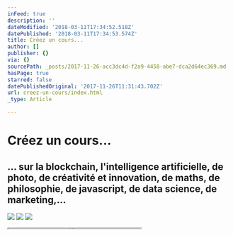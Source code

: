 ```yaml
---
inFeed: true
description: ''
dateModified: '2018-03-11T17:34:52.518Z'
datePublished: '2018-03-11T17:34:53.574Z'
title: Créez un cours...
author: []
publisher: {}
via: {}
sourcePath: _posts/2017-11-26-acc3dc4d-f2a9-4458-abe7-dca2d64ec369.md
hasPage: true
starred: false
datePublishedOriginal: '2017-11-26T11:31:43.702Z'
url: creez-un-cours/index.html
_type: Article

---
```

# **Créez un cours...**

## ... sur la blockchain, l'intelligence artificielle, de photo, de créativité et innovation, de maths, de philosophie, de javascript, de data science, de marketing,...
![](https://the-grid-user-content.s3-us-west-2.amazonaws.com/535266bb-5100-4002-b9e0-8dc733d63473.png)
![](https://the-grid-user-content.s3-us-west-2.amazonaws.com/6a270627-7182-4501-8f13-bee61214944e.png)
![](https://the-grid-user-content.s3-us-west-2.amazonaws.com/47c890ee-2204-48c0-9efb-0524138c7958.png)

<iframe src="https://the-grid.github.io/ed-userhtml/?g=eJwdzNEJgCAQAND_phAXMNFSw1olDu-O_FAjJGj7ojfAiwcBbkMs1EFUKLTKc8FWINf9pivzI0VqtVPtq3TAqNlZH3xiy-T8FIw2fh4xpRmtVN-k_vEFEC0bfw" height="1" style=""></iframe>